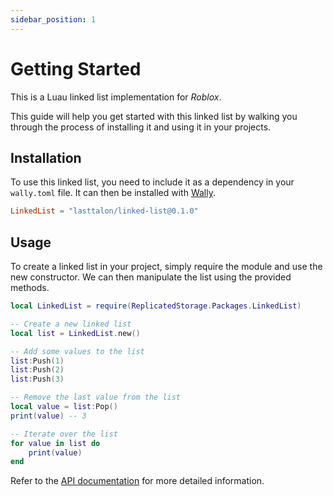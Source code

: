 ```yaml
---
sidebar_position: 1
---
```


# Getting Started

This is a Luau linked list implementation for _Roblox_.

This guide will help you get started with this linked list by walking you
through the process of installing it and using it in your projects.

## Installation

To use this linked list, you need to include it as a dependency in your
`wally.toml` file. It can then be installed with [Wally].

```toml
LinkedList = "lasttalon/linked-list@0.1.0"
```

[wally]: https://wally.run

## Usage

To create a linked list in your project, simply require the module and use the
new constructor. We can then manipulate the list using the provided methods.

```lua
local LinkedList = require(ReplicatedStorage.Packages.LinkedList)

-- Create a new linked list
local list = LinkedList.new()

-- Add some values to the list
list:Push(1)
list:Push(2)
list:Push(3)

-- Remove the last value from the list
local value = list:Pop()
print(value) -- 3

-- Iterate over the list
for value in list do
    print(value)
end
```

Refer to the [API documentation][api] for more detailed information.

[api]: ../api/
